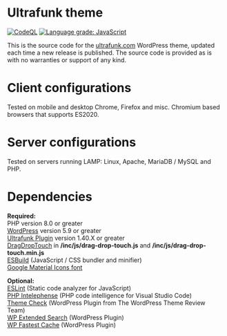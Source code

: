 # **Ultrafunk theme**

[![CodeQL](https://github.com/ultrafunk/ultrafunk-theme/workflows/CodeQL/badge.svg)](https://github.com/ultrafunk/ultrafunk-theme/actions/workflows/codeql-analysis.yml)
[![Language grade: JavaScript](https://img.shields.io/lgtm/grade/javascript/g/ultrafunk/ultrafunk-theme.svg?logo=lgtm&logoWidth=18)](https://lgtm.com/projects/g/ultrafunk/ultrafunk-theme/context:javascript)

This is the source code for the [ultrafunk.com](https://ultrafunk.com) WordPress theme, updated each time a new release is published. The source code is provided as is with no warranties or support of any kind.

# Client configurations
Tested on mobile and desktop Chrome, Firefox and misc. Chromium based browsers that supports ES2020.

# Server configurations
Tested on servers running LAMP: Linux, Apache, MariaDB / MySQL and PHP.

# Dependencies
**Required:**  
PHP version 8.0 or greater  
[WordPress](https://wordpress.org/download/) version 5.9 or greater  
[Ultrafunk Plugin](https://github.com/ultrafunk/ultrafunk-plugin/) version 1.40.X or greater  
[DragDropTouch](https://github.com/Bernardo-Castilho/dragdroptouch) in **/inc/js/drag-drop-touch.js** and **/inc/js/drag-drop-touch.min.js**  
[ESBuild](https://github.com/evanw/esbuild/) (JavaScript / CSS bundler and minifier)  
[Google Material Icons font](https://google.github.io/material-design-icons/#icon-font-for-the-web)  

**Optional:**  
[ESLint](https://eslint.org/) (Static code analyzer for JavaScript)  
[PHP Intelephense](https://intelephense.com/) (PHP code intelligence for Visual Studio Code)  
[Theme Check](https://wordpress.org/plugins/theme-check/) (WordPress Plugin from The WordPress Theme Review Team)  
[WP Extended Search](https://wordpress.org/plugins/wp-extended-search/) (WordPress Plugin)  
[WP Fastest Cache](https://wordpress.org/plugins/wp-fastest-cache/) (WordPress Plugin)

